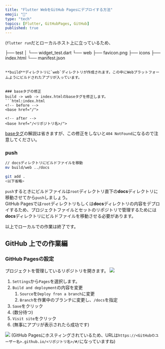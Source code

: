 ```yaml
---
title: "Flutter WebをGitHub Pagesにデプロイする方法"
emoji: "🥳"
type: "tech"
topics: [Flutter, GitHubPages, GitHub]
published: true
---
```




(`flutter run`だとローカルホスト上に立っているため、

├── test
│   └── widget_test.dart
└── web
    ├── favicon.png
    ├── icons
    ├── index.html
    └── manifest.json
```

**build**ディレクトリに`web`ディレクトリが作成されます。この中にWebプラットフォームようにビルドされたアプリが入っています。


### baseタグの修正
build -> web -> index.htmlのbaseタグを修正します。
```html:index.html
<!-- before -->
<base href="/">

<!-- after -->
<base href="/<リポジトリ名>/">
```
[baseタグ](https://www.tohoho-web.com/html/base.htm)の解説は省きますが、この修正をしないと`404 NotFound`になるので注意してください。

### push
```bash
// docsディレクトリにビルドファイルを移動
mv build/web ../docs

git add .
<以下省略>
```

`push`するときにビルドファイルは`root`ディレクトリ直下の**docs**ディレクトリに移動させてから`push`しましょう。  
GitHub Pagesでは`root`ディレクトリもしくは**docs**ディレクトリの内容をデプロイするため、プロジェクトファイルとセットのリポジトリで管理するためには**docs**ディレクトリにビルドファイルを移動させる必要があります。

以上でローカルでの作業は終了です。

## GitHub 上での作業編
### GitHub Pagesの設定
プロジェクトを管理しているリポジトリを開きます。
![](https://storage.googleapis.com/zenn-user-upload/e385deb74d59-20221015.png)
1. `Settings`から`Pages`を選択します。
2. `Build and deployment`の内容を変更
   1. `Source`を`Deploy fron a branch`に変更
   2. `Branch`を作業中のブランチに変更し、`/docs`を指定
3. `Save`をクリック
4. (数分待つ)
5. `Visit site`をクリック
6. (無事にアプリが表示されたら成功です)

![](https://storage.googleapis.com/zenn-user-upload/b2fbe373e7af-20221015.png)
(GitHub Pagesにホスティングされているため、URLは`https://<GitHubのユーザー名>.github.io/<リポジトリ名>/#/`になっていますね)
